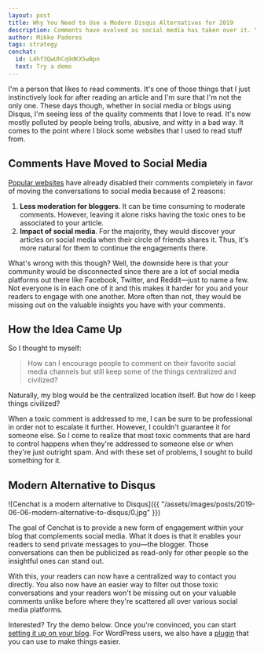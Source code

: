 ```yaml
---
layout: post
title: Why You Need to Use a Modern Disqus Alternatives for 2019
description: Comments have evolved as social media has taken over it. Your blog should too. Here's a modern alternative to Disqus to help you do it.
author: Mikko Paderes
tags: strategy
cenchat:
  id: L4hf3QwUhCq9dKX5wBpn
  text: Try a demo
---
```


I'm a person that likes to read comments. It's one of those things that I just instinctively look for after reading an article and I'm sure that I'm not the only one. These days though, whether in social media or blogs using Disqus, I'm seeing less of the quality comments that I love to read. It's now mostly polluted by people being trolls, abusive, and witty in a bad way. It comes to the point where I block some websites that I used to read stuff from.
 
## Comments Have Moved to Social Media
 
[Popular websites](https://www.niemanlab.org/2015/09/what-happened-after-7-news-sites-got-rid-of-reader-comments/) have already disabled their comments completely in favor of moving the conversations to social media because of 2 reasons:
 
1. **Less moderation for bloggers**. It can be time consuming to moderate comments. However, leaving it alone risks having the toxic ones to be associated to your article.
2. **Impact of social media**. For the majority, they would discover your articles on social media when their circle of friends shares it. Thus, it's more natural for them to continue the engagements there.
 
What's wrong with this though? Well, the downside here is that your community would be disconnected since there are a lot of social media platforms out there like Facebook, Twitter, and Reddit—just to name a few. Not everyone is in each one of it and this makes it harder for you and your readers to engage with one another. More often than not, they would be missing out on the valuable insights you have with your comments.
 
## How the Idea Came Up
 
So I thought to myself:
 
> How can I encourage people to comment on their favorite social media channels but still keep some of the things centralized and civilized?
 
Naturally, my blog would be the centralized location itself. But how do I keep things civilized?
 
When a toxic comment is addressed to me, I can be sure to be professional in order not to escalate it further. However, I couldn't guarantee it for someone else. So I come to realize that most toxic comments that are hard to control happens when they're addressed to someone else or when they're just outright spam. And with these set of problems, I sought to build something for it.
 
## Modern Alternative to Disqus

![Cenchat is a modern alternative to Disqus]({{ "/assets/images/posts/2019-06-06-modern-alternative-to-disqus/0.jpg" }})
 
The goal of Cenchat is to provide a new form of engagement within your blog that complements social media. What it does is that it enables your readers to send private messages to you—the blogger. Those conversations can then be publicized as read-only for other people so the insightful ones can stand out.
 
With this, your readers can now have a centralized way to contact you directly. You also now have an easier way to filter out those toxic conversations and your readers won't be missing out on your valuable comments unlike before where they're scattered all over various social media platforms.
 
Interested? Try the demo below. Once you're convinced, you can start [setting it up on your blog](https://cenchat.com/docs/setting-up-on-your-website). For WordPress users, we also have a [plugin](https://wordpress.org/plugins/cenchat-comments/) that you can use to make things easier.
